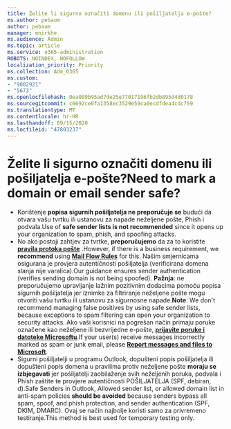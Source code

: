 ```yaml
---
title: Želite li sigurno označiti domenu ili pošiljatelja e-pošte?
ms.author: pebaum
author: pebaum
manager: mnirkhe
ms.audience: Admin
ms.topic: article
ms.service: o365-administration
ROBOTS: NOINDEX, NOFOLLOW
localization_priority: Priority
ms.collection: Adm_O365
ms.custom:
- "9002921"
- "5673"
ms.openlocfilehash: 0ea089b95ad7de25e77017196fb2db895d4d0178
ms.sourcegitcommit: c6692ce0fa1358ec3529e59ca0ecdfdea4cdc759
ms.translationtype: MT
ms.contentlocale: hr-HR
ms.lasthandoff: 09/15/2020
ms.locfileid: "47803237"
---
```

# <a name="need-to-mark-a-domain-or-email-sender-safe"></a><span data-ttu-id="76a6e-102">Želite li sigurno označiti domenu ili pošiljatelja e-pošte?</span><span class="sxs-lookup"><span data-stu-id="76a6e-102">Need to mark a domain or email sender safe?</span></span>

- <span data-ttu-id="76a6e-103">Korištenje **popisa sigurnih pošiljatelja ne preporučuje se** budući da otvara vašu tvrtku ili ustanovu za napade neželjene pošte, Phish i podvala.</span><span class="sxs-lookup"><span data-stu-id="76a6e-103">Use of **safe sender lists is not recommended** since it opens up your organization to spam, phish, and spoofing attacks.</span></span>
- <span data-ttu-id="76a6e-104">No ako postoji zahtjev za tvrtke, **preporučujemo** da za to koristite **[pravila protoka pošte](https://docs.microsoft.com/microsoft-365/security/office-365-security/create-safe-sender-lists-in-office-365?view=o365-worldwide#recommended-use-mail-flow-rules)** .</span><span class="sxs-lookup"><span data-stu-id="76a6e-104">However, if there is a business requirement, we **recommend** using **[Mail Flow Rules](https://docs.microsoft.com/microsoft-365/security/office-365-security/create-safe-sender-lists-in-office-365?view=o365-worldwide#recommended-use-mail-flow-rules)** for this.</span></span> <span data-ttu-id="76a6e-105">Našim smjernicama osigurana je provjera autentičnosti pošiljatelja (verificirana domena slanja nije varalica).</span><span class="sxs-lookup"><span data-stu-id="76a6e-105">Our guidance ensures sender authentication (verifies sending domain is not being spoofed).</span></span> <span data-ttu-id="76a6e-106">**Pažnja**: ne preporučujemo upravljanje lažnim pozitivnim dodacima pomoću popisa sigurnih pošiljatelja jer iznimke za filtriranje neželjene pošte mogu otvoriti vašu tvrtku ili ustanovu za sigurnosne napade.</span><span class="sxs-lookup"><span data-stu-id="76a6e-106">**Note**: We don't recommend managing false positives by using safe sender lists, because exceptions to spam filtering can open your organization to security attacks.</span></span> <span data-ttu-id="76a6e-107">Ako vaši korisnici na pogrešan način primaju poruke označene kao neželjene ili bezvrijedne e-pošte, **[prijavite poruke i datoteke Microsoftu](https://protection.office.com/reportsubmission)**.</span><span class="sxs-lookup"><span data-stu-id="76a6e-107">If your user(s) receive messages incorrectly marked as spam or junk email, please **[Report messages and files to Microsoft](https://protection.office.com/reportsubmission)**.</span></span>
- <span data-ttu-id="76a6e-108">Sigurni pošiljatelji u programu Outlook, dopušteni popis pošiljatelja ili dopušteni popis domena u pravilima protiv neželjene pošte **moraju se izbjegavati** jer pošiljatelji zaobilaženje svih neželjenih poruka, podvala i Phish zaštite te provjere autentičnosti POŠILJATELJA (SPF, debiran, d).</span><span class="sxs-lookup"><span data-stu-id="76a6e-108">Safe Senders in Outlook, Allowed sender list, or allowed domain list in anti-spam policies **should be avoided** because senders bypass all spam, spoof, and phish protection, and sender authentication (SPF, DKIM, DMARC).</span></span> <span data-ttu-id="76a6e-109">Ovaj se način najbolje koristi samo za privremeno testiranje.</span><span class="sxs-lookup"><span data-stu-id="76a6e-109">This method is best used for temporary testing only.</span></span>
